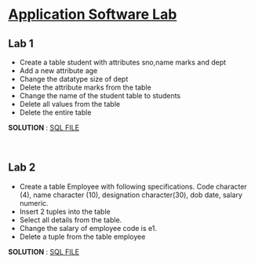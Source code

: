 # [Application Software Lab](./README.md)

 ## Lab 1

 * Create a table student with attributes sno,name marks and dept
 * Add a new attribute age
 * Change the datatype size of dept
 * Delete the attribute marks from the table
 * Change the name of the student table to students
 * Delete all values from the table
 * Delete the entire table

 <b>SOLUTION</b> : [SQL FILE](./Lab1.sql)

<br>

 ## Lab 2

 * Create a table Employee with following specifications. Code character (4), name character (10), designation character(30), dob date, salary numeric.
 * Insert 2 tuples into the table
 * Select all details from the table. 
 * Change the salary of employee code is e1.
 * Delete a tuple from the table employee

 <b>SOLUTION</b> : [SQL FILE](./Lab2.sql)

<br>
